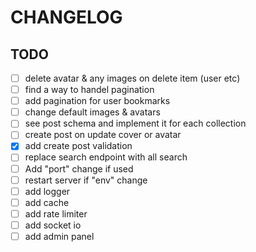 
# CHANGELOG

## TODO

- [ ] delete avatar & any images on delete item (user etc)
- [ ] find a way to handel pagination
- [ ] add pagination for user bookmarks
- [ ] change default images & avatars
- [ ] see post schema and implement it for each collection
- [ ] create post on update cover or avatar
- [x] add create post validation
- [ ] replace search endpoint with all search
- [ ] Add "port" change if used
- [ ] restart server if "env" change
- [ ] add logger
- [ ] add cache
- [ ] add rate limiter
- [ ] add socket io
- [ ] add admin panel
